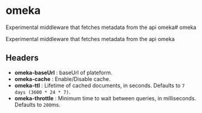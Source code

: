 # omeka

Experimental middleware that fetches metadata from the api omeka# omeka

Experimental middleware that fetches metadata from the api omeka
## Headers

+ **omeka-baseUrl** : baseUrl of plateform.
+ **omeka-cache** : Enable/Disable cache.
+ **omeka-ttl** : Lifetime of cached documents, in seconds. Defaults to ``7 days (3600 * 24 * 7)``.
+ **omeka-throttle** : Minimum time to wait between queries, in milliseconds. Defaults to ``200``ms.

